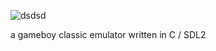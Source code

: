 ![dsdsd](https://github.com/user-attachments/assets/6dbf484e-97dc-495e-8bb5-34b5e068861f)

a gameboy classic emulator written in C / SDL2
